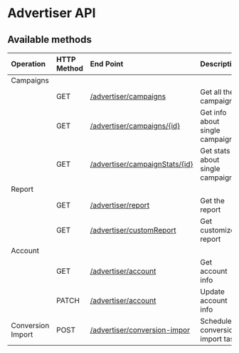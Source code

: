 # Advertiser API

## **Available methods**

| **Operation** | **HTTP Method** | **End Point** | **Description** |
| :--- | :--- | :--- | :--- |
| Campaigns |  |  |  |
|  | GET | [/advertiser/campaigns](campaigns.md) | Get all the campaigns |
|  | GET | [/advertiser/campaigns/{id}](campaigns.md) | Get info about single campaign |
|  | GET | [/advertiser/campaignStats/{id}](campaign-stats.md) | Get stats about single campaign |
| Report |  |  |  |
|  | GET | [/advertiser/report](report.md) | Get the report |
|  | GET | [/advertiser/customReport](custom-report.md) | Get customized report |
| Account |  |  |  |
|  | GET | [/advertiser/account](account.md) | Get account info |
|  | PATCH | [/advertiser/account](account.md) | Update account info |
| Conversion Import | POST | [/advertiser/conversion-impor](conversion-import.md) | Schedule conversion import task |

